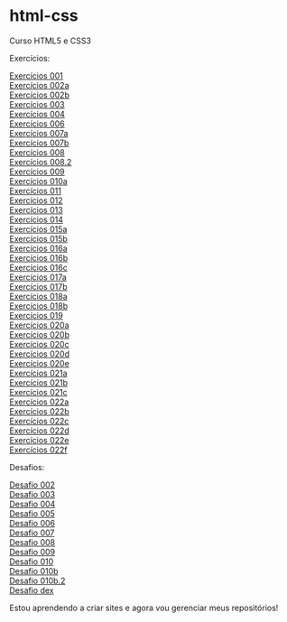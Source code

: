# html-css
 Curso HTML5 e CSS3

Exercícios:

<a href='exercícios/ex001/index.html' target="blank">Exercícios 001 </a>
<br>
<a href='exercícios/ex002/d001.html' target="blank">Exercícios 002a </a>
<br>
<a href='exercícios/ex002/index.html' target="blank">Exercícios 002b </a>
<br>
<a href='exercícios/ex003/index.html' target="blank">Exercícios 003 </a>
<br>
<a href='exercícios/ex004/' target="blank">Exercícios 004 </a>
<br>
<a href='exercícios/ex006/' target="blank">Exercícios 006 </a>
<br>
<a href='exercícios/ex007/html4.html' target="blank">Exercícios 007a </a>
<br>
<a href='exercícios/ex007/html5.html' target="blank">Exercícios 007b </a>
<br>
<a href='exercícios/ex008/' target="blank">Exercícios 008 </a>
<br>
<a href='exercícios/ex008b/' target="blank">Exercícios 008.2 </a>
<br>
<a href='exercícios/ex009/' target="blank">Exercícios 009 </a>
<br>
<a href='exercícios/ex010/index.html' target="blank">Exercícios 010a </a>
<br>
<a href='exercícios/ex011/' target="blank">Exercícios 011 </a>
<br>
<a href='exercícios/ex012/' target="blank">Exercícios 012 </a>
<br>
<a href='exercícios/ex013/' target="blank">Exercícios 013 </a>
<br>
<a href='exercícios/ex014/' target="blank">Exercícios 014 </a>
<br>
<a href='exercícios/ex015/index.html' target="blank">Exercícios 015a </a>
<br>
<a href='exercícios/ex015/pagina02.html' target="blank">Exercícios 015b </a>
<br>
<a href='exercícios/ex016/cor01.html' target="blank">Exercícios 016a </a>
<br>
<a href='exercícios/ex016/cor02.html' target="blank">Exercícios 016b </a>
<br>
<a href='exercícios/ex016/cor03.html' target="blank">Exercícios 016c </a>
<br>
<a href='exercícios/ex017/fonte01.html' target="blank">Exercícios 017a </a>
<br>
<a href='exercícios/ex017/fonte02.html' target="blank">Exercícios 017b </a>
<br>
<a href='exercícios/ex018/fonte01.html' target="blank">Exercícios 018a </a>
<br>
<a href='exercícios/ex018/fonte02.html' target="blank">Exercícios 018b </a>
<br>
<a href='exercícios/ex019/seletor01.html' target="blank">Exercícios 019 </a>
<br>
<a href='exercícios/ex020/exemplo.html' target="blank">Exercícios 020a </a>
<br>
<a href='exercícios/ex020/exercicio.html' target="blank">Exercícios 020b </a>
<br>
<a href='exercícios/ex020/hover.html' target="blank">Exercícios 020c </a>
<br>
<a href='exercícios/ex020/links.html' target="blank">Exercícios 020d </a>
<br>
<a href='exercícios/ex020/pseudoclasse.html' target="blank">Exercícios 020e </a>
<br>
<a href='exercícios/ex021/caixa01.html' target="blank">Exercícios 021a </a>
<br>
<a href='exercícios/ex021/caixa02.html' target="blank">Exercícios 021b </a>
<br>
<a href='exercícios/ex021/caixa03.html' target="blank">Exercícios 021c </a>
<br>
<a href='exercícios/ex022/fundo001.html' target="blank">Exercícios 022a </a>
<br>
<a href='exercícios/ex022/fundo002.html' target="blank">Exercícios 022b </a>
<br>
<a href='exercícios/ex022/fundo003.html' target="blank">Exercícios 022c </a>
<br>
<a href='exercícios/ex022/fundo004.html' target="blank">Exercícios 022d </a>
<br>
<a href='exercícios/ex022/fundo005.html' target="blank">Exercícios 022e </a>
<br>
<a href='exercícios/ex022/fundo006.html' target="blank">Exercícios 022f </a>
<br>

Desafios:

<a href='desafios/d002/index.html' target="blank">Desafio 002 </a>
<br>
<a href='desafios/d003/index.html' target="blank">Desafio 003 </a>
<br>
<a href='desafios/d004/index.html' target="blank">Desafio 004 </a>
<br>
<a href='desafios/d005/index.html' target="blank">Desafio 005 </a>
<br>
<a href='desafios/d006/index.html' target="blank">Desafio 006 </a>
<br>
<a href='desafios/d007/index.html' target="blank">Desafio 007 </a>
<br>
<a href='desafios/d008/index.html' target="blank">Desafio 008 </a>
<br>
<a href='desafios/d009/index.html' target="blank">Desafio 009 </a>
<br>
<a href='desafios/d010/index.html' target="blank">Desafio 010 </a>
<br>
<a href='desafios/d010b/android.html' target="blank">Desafio 010b </a>
<br>
<a href='desafios/d010b/responsivo.html' target="blank">Desafio 010b.2 </a>
<br>
<a href='desafios/dex/index.html' target="blank">Desafio dex </a>
<br>



















Estou aprendendo a criar sites e agora vou gerenciar meus repositórios!